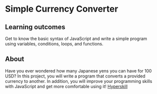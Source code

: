 # Simple Currency Converter
## Learning outcomes
Get to know the basic syntax of JavaScript and write a simple program using variables, conditions, loops, and functions.
## About
Have you ever wondered how many Japanese yens you can have for 100 USD? In this project, you will write a program that converts a provided currency to another. In addition, you will improve your programming skills with JavaScript and get more comfortable using it!
[Hyperskill](https://hyperskill.org/projects/231)
